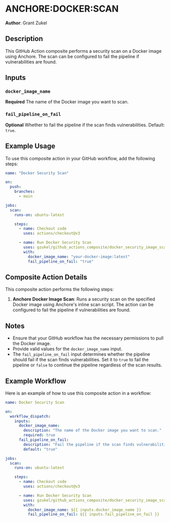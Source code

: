 # ANCHORE:DOCKER:SCAN

**Author**: Grant Zukel

## Description

This GitHub Action composite performs a security scan on a Docker image using Anchore. The scan can be configured to fail the pipeline if vulnerabilities are found.

## Inputs

### `docker_image_name`

**Required** The name of the Docker image you want to scan.

### `fail_pipeline_on_fail`

**Optional** Whether to fail the pipeline if the scan finds vulnerabilities. Default: `true`.

## Example Usage

To use this composite action in your GitHub workflow, add the following steps:

```yaml
name: "Docker Security Scan"

on:
  push:
    branches:
      - main

jobs:
  scan:
    runs-on: ubuntu-latest

    steps:
      - name: Checkout code
        uses: actions/checkout@v3

      - name: Run Docker Security Scan
        uses: gzukel/github_actions_composite/docker_security_image_scan@main
        with:
          docker_image_name: "your-docker-image:latest"
          fail_pipeline_on_fail: "true"
```

## Composite Action Details

This composite action performs the following steps:

1. **Anchore Docker Image Scan**: Runs a security scan on the specified Docker image using Anchore's inline scan script. The action can be configured to fail the pipeline if vulnerabilities are found.

## Notes

- Ensure that your GitHub workflow has the necessary permissions to pull the Docker image.
- Provide valid values for the `docker_image_name` input.
- The `fail_pipeline_on_fail` input determines whether the pipeline should fail if the scan finds vulnerabilities. Set it to `true` to fail the pipeline or `false` to continue the pipeline regardless of the scan results.

## Example Workflow

Here is an example of how to use this composite action in a workflow:

```yaml
name: Docker Security Scan

on:
  workflow_dispatch:
    inputs:
      docker_image_name:
        description: "The name of the Docker image you want to scan."
        required: true
      fail_pipeline_on_fail:
        description: "Fail the pipeline if the scan finds vulnerabilities."
        default: "true"

jobs:
  scan:
    runs-on: ubuntu-latest

    steps:
      - name: Checkout code
        uses: actions/checkout@v3

      - name: Run Docker Security Scan
        uses: gzukel/github_actions_composite/docker_security_image_scan@main
        with:
          docker_image_name: ${{ inputs.docker_image_name }}
          fail_pipeline_on_fail: ${{ inputs.fail_pipeline_on_fail }}
```
